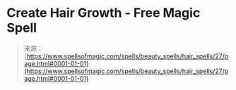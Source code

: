 <!--yml

category: 未分类

date: 2024-06-12 18:32:48

-->

# Create Hair Growth - Free Magic Spell

> 来源：[https://www.spellsofmagic.com/spells/beauty_spells/hair_spells/27/page.html#0001-01-01](https://www.spellsofmagic.com/spells/beauty_spells/hair_spells/27/page.html#0001-01-01)
